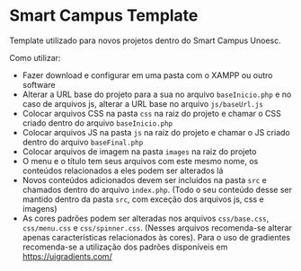 # Smart Campus Template
Template utilizado para novos projetos dentro do Smart Campus Unoesc.

Como utilizar: 
 - Fazer download e configurar em uma pasta com o XAMPP ou outro software
 - Alterar a URL base do projeto para a sua no arquivo ```baseInicio.php``` e no caso de arquivos js, alterar a URL base no arquivo ```js/baseUrl.js```
 - Colocar arquivos CSS na pasta ```css``` na raiz do projeto e chamar o CSS criado dentro do arquivo ```baseInicio.php```
 - Colocar arquivos JS na pasta ```js``` na raiz do projeto e chamar o JS criado dentro do arquivo ```baseFinal.php```
 - Colocar arquivos de imagem na pasta ```images``` na raiz do projeto
 - O menu e o título tem seus arquivos com este mesmo nome, os conteúdos relacionados a eles podem ser alterados lá
 - Novos conteúdos adicionados devem ser incluídos na pasta ```src``` e chamados dentro do arquivo ```index.php```. (Todo o seu conteúdo desse ser mantido dentro da pasta ```src```, com exceção dos arquivos js, css e imagens)
 - As cores padrões podem ser alteradas nos arquivos ```css/base.css```, ```css/menu.css``` e ```css/spinner.css```. (Nesses arquivos recomenda-se alterar apenas características relacionados às cores). Para o uso de gradientes recomenda-se a utilização dos padrões disponíveis em https://uigradients.com/
